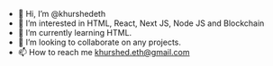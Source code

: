 - 👋 Hi, I’m @khurshedeth
- 👀 I’m interested in HTML, React, Next JS, Node JS and Blockchain
- 🌱 I’m currently learning HTML.
- 💞️ I’m looking to collaborate on any projects.
- 📫 How to reach me khurshed.eth@gmail.com

<!---
khurshedeth/khurshedeth is a ✨ special ✨ repository because its `README.md` (this file) appears on your GitHub profile.
You can click the Preview link to take a look at your changes.
--->
